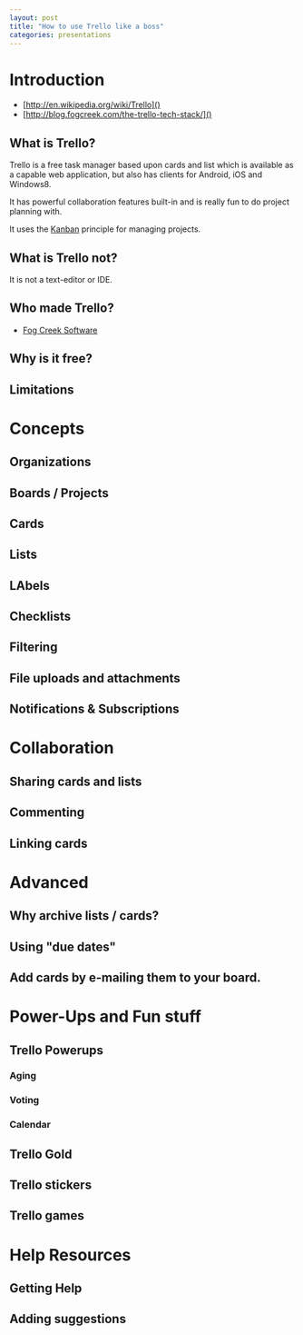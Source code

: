 ```yaml
---
layout: post
title: "How to use Trello like a boss"
categories: presentations
---
```


# Introduction

- [http://en.wikipedia.org/wiki/Trello]()
- [http://blog.fogcreek.com/the-trello-tech-stack/]()

## What is Trello?

Trello is a free task manager based upon cards and list which is available as a capable web application, but also has clients for Android, iOS and Windows8.

It has powerful collaboration features built-in and is really fun to do project planning with.

It uses the [Kanban](http://en.wikipedia.org/wiki/Kanban) principle for managing projects.

## What is Trello not?

It is not a text-editor or IDE.

## Who made Trello?

- [Fog Creek Software](http://en.wikipedia.org/wiki/Fog_Creek_Software)

## Why is it free?

## Limitations

# Concepts

## Organizations

## Boards / Projects

## Cards

## Lists

## LAbels

## Checklists

## Filtering

## File uploads and attachments

## Notifications & Subscriptions


# Collaboration

## Sharing cards and lists

## Commenting

## Linking cards


# Advanced

## Why archive lists / cards?

## Using "due dates"

## Add cards by e-mailing them to your board.


# Power-Ups and Fun stuff

## Trello Powerups

### Aging

### Voting

### Calendar

## Trello Gold

## Trello stickers

## Trello games


# Help Resources

## Getting Help

## Adding suggestions